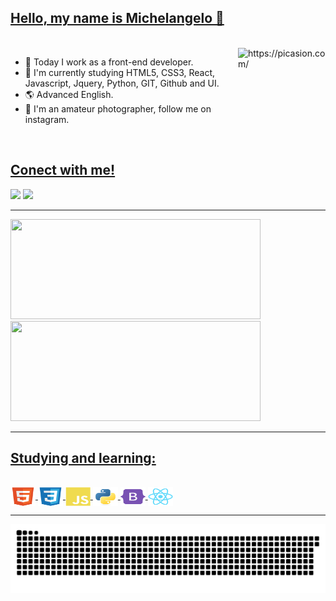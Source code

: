 <u><h2>Hello, my name is Michelangelo 👋</h2></u>  
 <a href="https://picasion.com/"><img src="https://i.picasion.com/pic91/64aa7d60345dd8ba6e3281766cab6954.gif" width="140" height="140" align="right" border="0" alt="https://picasion.com/"/></a>
 
- 🔭 Today I work as a front-end developer.
- 🌱 I'm currently studying HTML5, CSS3, React, Javascript, Jquery, Python, GIT, Github and UI.
- 🌎 Advanced English.
- 📸 I'm an amateur photographer, follow me on instagram.

<br>
<u><h2>Conect with me!</h2></u> 
<a href="https://www.instagram.com/michelangelo_pezzini/" target="_blank"><img src="https://img.shields.io/badge/-Instagram-%23E4405F?style=for-the-badge&logo=instagram&logoColor=white" target="_blank"></a>
  <a href="https://www.linkedin.com/in/michelangelo-giuseppe-pezzini-820591185/" target="_blank"><img src="https://img.shields.io/badge/-LinkedIn-%230077B5?style=for-the-badge&logo=linkedin&logoColor=white" target="_blank"></a>
<hr>

 <div>
  <a href="https://github.com/michelangeloPezzini">
  <img height="160em" width="400" src="https://github-readme-stats.vercel.app/api?username=michelangeloPezzini&show_icons=false&theme=dracula&include_all_commits=true&count_private=true"/>
  <img height="160em" width="400" src="https://github-readme-stats.vercel.app/api/top-langs/?username=michelangeloPezzini&layout=compact&langs_count=7&theme=dracula"/>
   
</div>
  
  <hr>
 
<u><h2>Studying and learning:</h2></u>
 
<div style="display: inline_block"><br>
  <img align="center" alt="Rafa-HTML" height="30" width="40" src="https://raw.githubusercontent.com/devicons/devicon/master/icons/html5/html5-original.svg">
  <img align="center" alt="Rafa-CSS" height="30" width="40" src="https://raw.githubusercontent.com/devicons/devicon/master/icons/css3/css3-original.svg">
  <img align="center" alt="Rafa-Js" height="30" width="40" src="https://raw.githubusercontent.com/devicons/devicon/master/icons/javascript/javascript-plain.svg">
  <img align="center" alt="Rafa-Python" height="30" width="40" src="https://raw.githubusercontent.com/devicons/devicon/master/icons/python/python-original.svg">
  <img align="center" alt="Mike-boot" height="30" width="40"src="https://raw.githubusercontent.com/devicons/devicon/00f02ef57fb7601fd1ddcc2fe6fe670fef3ae3e4/icons/bootstrap/bootstrap-plain.svg">
 <img align="center" alt="Rafa-Python" height="30" width="40" src="https://raw.githubusercontent.com/devicons/devicon/00f02ef57fb7601fd1ddcc2fe6fe670fef3ae3e4/icons/react/react-original.svg">
 
 
 
</div>
 <hr>
  
<div> 
 
 
 ![Snake animation](https://github.com/michelangeloPezzini/michelangeloPezzini/blob/output/github-contribution-grid-snake.svg)
 
</div>
  
  
  
